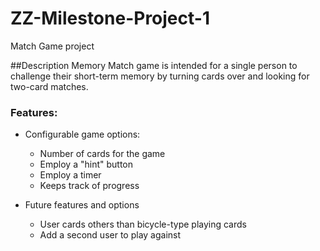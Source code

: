 # ZZ-Milestone-Project-1

Match Game project

##Description
Memory Match game is intended for a single person to challenge their short-term memory by turning cards over and looking for two-card matches.

### Features:

- Configurable game options:

  - Number of cards for the game
  - Employ a "hint" button
  - Employ a timer
  - Keeps track of progress

- Future features and options
  - User cards others than bicycle-type playing cards
  - Add a second user to play against
